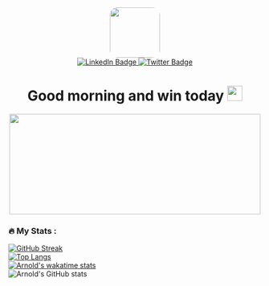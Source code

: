 <div id="header" align="center">
  <img src="https://i.ibb.co/10yT9PB/arnold.png" width="100" style="border-radius:15px;"/>
  <div id="badges">
  <a href="https://www.linkedin.com/in/arnold-anotida-mubaiwa-75aa1816a/">
    <img src="https://img.shields.io/badge/LinkedIn-blue?style=for-the-badge&logo=linkedin&logoColor=white" alt="LinkedIn Badge"/>
  </a>
  <a href="https://twitter.com/arnold_mubaiwa">
    <img src="https://img.shields.io/badge/Twitter-blue?style=for-the-badge&logo=twitter&logoColor=white" alt="Twitter Badge"/>
  </a>
</div>
  <img src="https://komarev.com/ghpvc/?username=arnold-a-mubaiwa&style=flat-square&color=blue" alt=""/>
  <h1>
  Good morning and win today
  <img src="https://media.giphy.com/media/hvRJCLFzcasrR4ia7z/giphy.gif" width="30px"/>
</h1>
 <img src="https://media.giphy.com/media/ljbc6imoJynedLFFLh/giphy.gif" width="500" height="200"/>
</div>


### :fire: My Stats :

[![GitHub Streak](http://github-readme-streak-stats.herokuapp.com?user=arnold-a-mubaiwa&theme=github-dark&background=000000)](https://git.io/streak-stats) 
<br>
[![Top Langs](https://github-readme-stats.vercel.app/api/top-langs/?username=arnold-a-mubaiwa&langs_count=5&theme=vision-friendly-dark)](https://github.com/arnold-a-mubaiwa/github-readme-stats)
<br>
[![Arnold's wakatime stats](https://github-readme-stats.vercel.app/api/wakatime?username=arnold_mubaiwa&layout=compact)](https://github.com/arnold-a-mubaiwa/github-readme-stats)
<br>
![Arnold's GitHub stats](https://github-readme-stats.vercel.app/api?username=arnold-a-mubaiwa&show_icons=true&theme=radical)
